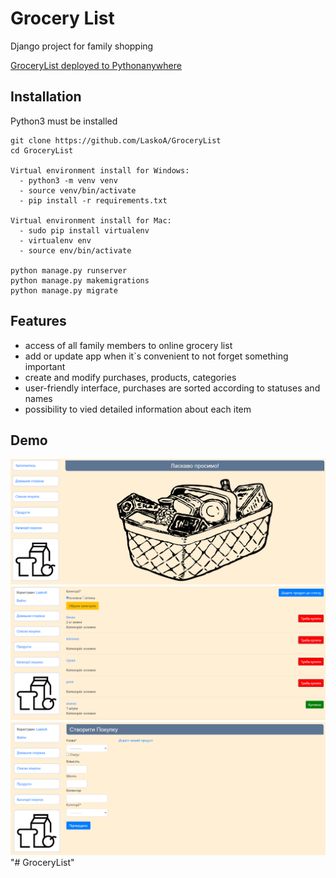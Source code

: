 # Grocery List

Django project for family shopping

[GroceryList deployed to Pythonanywhere](http://laskoa.pythonanywhere.com/)

## Installation

Python3 must be installed

```shell
git clone https://github.com/LaskoA/GroceryList
cd GroceryList

Virtual environment install for Windows:
  - python3 -m venv venv
  - source venv/bin/activate
  - pip install -r requirements.txt
  
Virtual environment install for Mac:
  - sudo pip install virtualenv
  - virtualenv env
  - source env/bin/activate
  
python manage.py runserver
python manage.py makemigrations
python manage.py migrate
```

## Features

- access of all family members to online grocery list
- add or update app when it`s convenient to not forget something important
- create and modify purchases, products, categories
- user-friendly interface, purchases are sorted according to statuses and names 
- possibility to vied detailed information about each item


## Demo
![website_interface](1.png)
![website_interface](2.png)
![website_interface](3.png)
"# GroceryList" 
